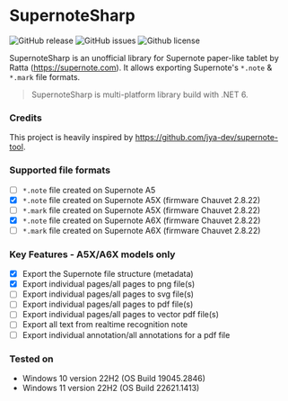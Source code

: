# SupernoteSharp
![GitHub release](https://img.shields.io/github/release/nelinory/SupernoteSharp)
![GitHub issues](https://img.shields.io/github/issues/nelinory/SupernoteSharp)
![Github license](https://img.shields.io/github/license/nelinory/SupernoteSharp)

SupernoteSharp is an unofficial library for Supernote paper-like tablet by Ratta (https://supernote.com). It allows exporting Supernote's `*.note` & `*.mark` file formats.

> SupernoteSharp is multi-platform library build with .NET 6.

### Credits
This project is heavily inspired by https://github.com/jya-dev/supernote-tool.

### Supported file formats
- [ ] `*.note` file created on Supernote A5
- [X] `*.note` file created on Supernote A5X (firmware Chauvet 2.8.22)
- [ ] `*.mark` file created on Supernote A5X (firmware Chauvet 2.8.22)
- [X] `*.note` file created on Supernote A6X (firmware Chauvet 2.8.22)
- [ ] `*.mark` file created on Supernote A6X (firmware Chauvet 2.8.22) 

### Key Features - A5X/A6X models only
- [X] Export the Supernote file structure (metadata)
- [X] Export individual pages/all pages to png file(s)
- [ ] Export individual pages/all pages to svg file(s)
- [ ] Export individual pages/all pages to pdf file(s)
- [ ] Export individual pages/all pages to vector pdf file(s)
- [ ] Export all text from realtime recognition note
- [ ] Export individual annotation/all annotations for a pdf file

### Tested on
- Windows 10 version 22H2 (OS Build 19045.2846)
- Windows 11 version 22H2 (OS Build 22621.1413)